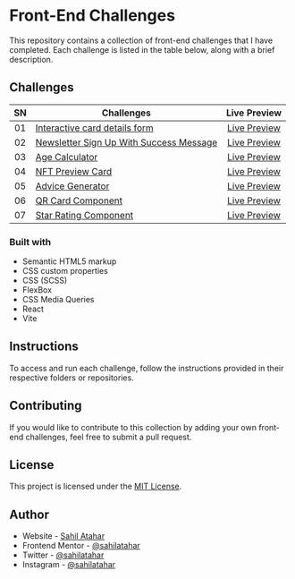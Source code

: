 # Front-End Challenges

This repository contains a collection of front-end challenges that I have completed. Each challenge is listed in the table below, along with a brief description.

## Challenges

| SN  | Challenges                                                                                                                                       |                                                Live Preview                                                 |
| :-: | ------------------------------------------------------------------------------------------------------------------------------------------------ | :---------------------------------------------------------------------------------------------------------: |
| 01  | [Interactive card details form](https://github.com/sahilatahar/Front-End-Challenges/tree/main/interactive-card-details-form)                     |      [Live Preview](https://sahilatahar.github.io/Front-End-Challenges/interactive-card-details-form/)      |
| 02  | [Newsletter Sign Up With Success Message](https://github.com/sahilatahar/Front-End-Challenges/tree/main/newsletter-sign-up-with-success-message) | [Live Preview](https://sahilatahar.github.io/Front-End-Challenges/newsletter-sign-up-with-success-message/) |
| 03  | [Age Calculator](https://github.com/sahilatahar/Front-End-Challenges/tree/main/age-calculator)                                                   |                   [Live Preview](https://frontend-challenge-age-calculator.netlify.app/)                    |
| 04  | [NFT Preview Card](https://github.com/sahilatahar/Front-End-Challenges/tree/main/nft-preview-card)                                               |             [Live Preview](https://sahilatahar.github.io/Front-End-Challenges/nft-preview-card)             |
| 05  | [Advice Generator](https://github.com/sahilatahar/Front-End-Challenges/tree/main/advice-generator)                                               |             [Live Preview](https://sahilatahar.github.io/Front-End-Challenges/advice-generator)             |
| 06  | [QR Card Component](https://github.com/sahilatahar/Front-End-Challenges/tree/main/qr-code-component)                                             |            [Live Preview](https://sahilatahar.github.io/Front-End-Challenges/qr-code-component)             |
| 07  | [Star Rating Component](https://github.com/sahilatahar/Front-End-Challenges/tree/main/star-rating-component)                                     |          [Live Preview](https://sahilatahar.github.io/Front-End-Challenges/star-rating-component)           |

### Built with

- Semantic HTML5 markup
- CSS custom properties
- CSS (SCSS)
- FlexBox
- CSS Media Queries
- React
- Vite

## Instructions

To access and run each challenge, follow the instructions provided in their respective folders or repositories.

## Contributing

If you would like to contribute to this collection by adding your own front-end challenges, feel free to submit a pull request.

## License

This project is licensed under the [MIT License](LICENSE).

## Author

- Website - [Sahil Atahar](https://linktr.ee/sahilatahar)
- Frontend Mentor - [@sahilatahar](https://www.frontendmentor.io/profile/sahilatahar)
- Twitter - [@sahilatahar](https://www.twitter.com/sahilatahar)
- Instagram - [@sahilatahar](https://www.instagram.com/sahilatahar)
